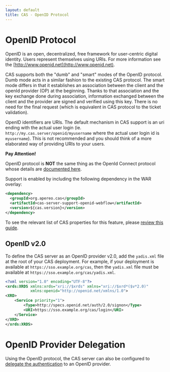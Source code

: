 ```yaml
---
layout: default
title: CAS - OpenID Protocol
---
```


# OpenID Protocol

OpenID is an open, decentralized, free framework for user-centric digital identity. Users represent
themselves using URIs. For more information see the [http://www.openid.net](http://www.openid.net).

CAS supports both the "dumb" and "smart" modes of the OpenID protocol. Dumb mode acts in a similar fashion
to the existing CAS protocol. The smart mode differs in that it establishes an association between the client and
the openId provider (OP) at the beginning. Thanks to that association and the key exchange done during association,
information exchanged between the client and the provider are signed and verified using this key. There is no need
for the final request (which is equivalent in CAS protocol to the ticket validation).

OpenID identifiers are URIs. The default mechanism in CAS support is an uri ending with the actual user login
(ie. `http://my.cas.server/openid/myusername` where the actual user login id is `myusername`).
This is not recommended and you should think of a more elaborated way of providing URIs to your users.

<div class="alert alert-info"><strong>Pay Attention!</strong><p>OpenID protocol is <strong>NOT</strong> the same thing
as the OpenId Connect protocol whose details are <a href="OIDC-Protocol.html">documented here</a>.</p></div>

Support is enabled by including the following dependency in the WAR overlay:

```xml
<dependency>
  <groupId>org.apereo.cas</groupId>
  <artifactId>cas-server-support-openid-webflow</artifactId>
  <version>${cas.version}</version>
</dependency>
```

To see the relevant list of CAS properties for this feature, please [review this guide](Configuration-Properties.html#openid-authentication).

## OpenID v2.0

To define the CAS server as an OpenID provider v2.0, add the `yadis.xml` file at the root of your CAS deployment. For example,
if your deployment is available at `https://sso.example.org/cas`, then the `yadis.xml` file must be available at
`https://sso.example.org/cas/yadis.xml`.

```xml
<?xml version="1.0" encoding="UTF-8"?>
<xrds:XRDS xmlns:xrds="xri://$xrds" xmlns="xri://$xrd*($v*2.0)"
           xmlns:openid="http://openid.net/xmlns/1.0">
<XRD>
    <Service priority="1">
        <Type>http://specs.openid.net/auth/2.0/signon</Type>
        <URI>https://sso.example.org/cas/login</URI>
    </Service>
</XRD>
</xrds:XRDS>
```

# OpenID Provider Delegation

Using the OpenID protocol, the CAS server can also be configured
to [delegate the authentication](../integration/Delegate-Authentication.html) to an OpenID provider.
